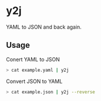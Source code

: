 # y2j

YAML to JSON and back again.

## Usage

Conert YAML to JSON
```bash
> cat example.yaml | y2j
```

Convert JSON to YAML
```bash
> cat example.json | y2j --reverse
```
